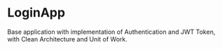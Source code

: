 # LoginApp
Base application with implementation of Authentication and JWT Token, with Clean Architecture and Unit of Work.

